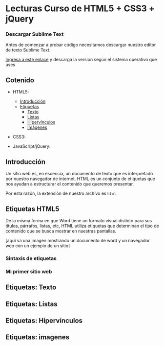 # Lecturas Curso de HTML5 + CSS3 + jQuery

### Descargar Sublime Text

Antes de comenzar a probar código necesitamos descargar nuestro editor de texto Sublime Text.

[Ingresa a este enlace](https://www.sublimetext.com/3) y descarga la versión según el sistema operativo que uses

## Cotenido

- HTML5:
  * [Introducción](https://github.com/Area51TrainingCenter/Area51-Lecturas/blob/master/README.md#introduccion)
  * [Etiquetas](https://github.com/Area51TrainingCenter/Area51-Lecturas/blob/master/README.md#etiquetas)
    + [Texto](https://github.com/Area51TrainingCenter/Area51-Lecturas/blob/master/README.md#etiquetas-texto)
    + [Listas](https://github.com/Area51TrainingCenter/Area51-Lecturas/blob/master/README.md#etiquetas-listas)
    + [Hipervínculos](https://github.com/Area51TrainingCenter/Area51-Lecturas/blob/master/README.md#etiquetas-hipervinculos)
    + [Imágenes](https://github.com/Area51TrainingCenter/Area51-Lecturas/blob/master/README.md#etiquetas-imagenes)

- CSS3:
- JavaScript/jQuery:

<a href="#introduccion"></a>
## Introducción

Un sitio web es, en escencia, un documento de texto que es interpretado por nuestro navegador de internet. HTML es un conjunto de etiquetas que nos ayudan a estructurar el contenido que queremos presentar. 

Por esta razón, la extensión de nuestro archivo es `html`

<a href="#etiquetas"></a>
## Etiquetas HTML5

De la misma forma en que Word tiene un formato visual distinto para sus títulos, párrafos, listas, etc, HTML utiliza etiquetas que determinan el tipo de contenido que se busca mostrar en nuestras pantallas.

[aquí va una imagen mostrando un documento de word y un navegador web con un ejemplo de un sitio]

### Sintaxis de etiquetas

### Mi primer sitio web

<a href="#etiquetas-texto"></a>
## Etiquetas: Texto

<a href="#etiquetas-listas"></a>
## Etiquetas: Listas

<a href="#etiquetas-hipervinculos"></a>
## Etiquetas: Hipervínculos

<a href="#etiquetas-imagenes"></a>
## Etiquetas: imagenes
